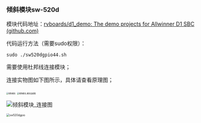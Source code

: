 ### 倾斜模块sw-520d

模块代码地址：[rvboards/d1_demo: The demo projects for Allwinner D1 SBC (github.com)](https://github.com/rvboards/d1_demo)

代码运行方法（需要sudo权限）：

```
sudo ./sw520dgpio44.sh
```

需要使用杜邦线连接模块；

连接实物图如下图所示，具体请查看原理图；

<img src="https://github.com/rvboards/d1_nezha_doc/blob/master/zh_mkdocs/docs/img/%E5%80%BE%E6%96%9C%E6%A8%A1%E5%9D%97.jpg" alt="倾斜模块" style="zoom: 33%;" />



<img src="../img/倾斜模块_模块连接图.jpg" alt="倾斜模块_模块连接图" style="zoom: 33%;" />



![倾斜模块_连接图](../img倾斜模块_连接图.png)

<img src="G:\micro_programing\D1\img\RVBoards_img\sw520dgpio.png" alt="sw520dgpio" style="zoom: 50%;" />
